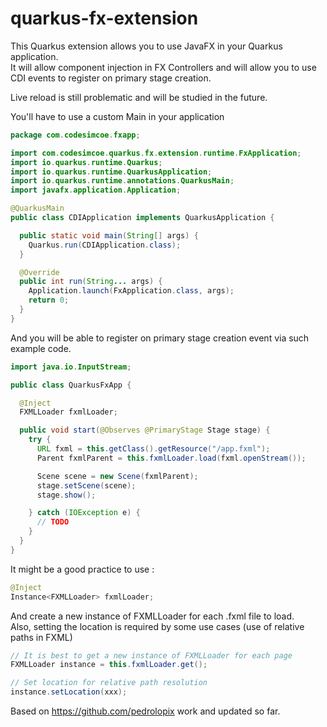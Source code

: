 # quarkus-fx-extension
This Quarkus extension allows you to use JavaFX in your Quarkus application. \
It will allow component injection in FX Controllers and will allow you to use CDI events to register on primary stage creation.

Live reload is still problematic and will be studied in the future.

You'll have to use a custom Main in your application
```java
package com.codesimcoe.fxapp;

import com.codesimcoe.quarkus.fx.extension.runtime.FxApplication;
import io.quarkus.runtime.Quarkus;
import io.quarkus.runtime.QuarkusApplication;
import io.quarkus.runtime.annotations.QuarkusMain;
import javafx.application.Application;

@QuarkusMain
public class CDIApplication implements QuarkusApplication {

  public static void main(String[] args) {
    Quarkus.run(CDIApplication.class);
  }

  @Override
  public int run(String... args) {
    Application.launch(FxApplication.class, args);
    return 0;
  }
}
```

And you will be able to register on primary stage creation event via such example code.
```java
import java.io.InputStream;

public class QuarkusFxApp {

  @Inject
  FXMLLoader fxmlLoader;

  public void start(@Observes @PrimaryStage Stage stage) {
    try {
      URL fxml = this.getClass().getResource("/app.fxml");
      Parent fxmlParent = this.fxmlLoader.load(fxml.openStream());

      Scene scene = new Scene(fxmlParent);
      stage.setScene(scene);
      stage.show();

    } catch (IOException e) {
      // TODO
    }
  }
}
```
It might be a good practice to use :
```java
@Inject
Instance<FXMLLoader> fxmlLoader;
```
And create a new instance of FXMLLoader for each .fxml file to load. \
Also, setting the location is required by some use cases (use of relative paths in FXML)

```java
// It is best to get a new instance of FXMLLoader for each page
FXMLLoader instance = this.fxmlLoader.get();

// Set location for relative path resolution
instance.setLocation(xxx);
```

Based on https://github.com/pedrolopix work and updated so far.
